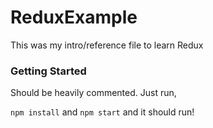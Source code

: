 # ReduxExample

This was my intro/reference file to learn Redux

### Getting Started

Should be heavily commented. Just run,

`npm install` and `npm start` and it should run!